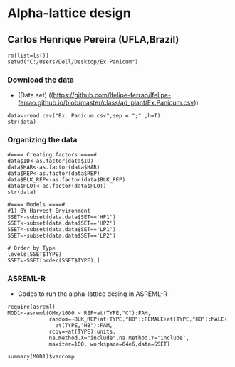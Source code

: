 # Alpha-lattice design

## Carlos Henrique Pereira (UFLA,Brazil)

```
rm(list=ls())
setwd("C:/Users/Dell/Desktop/Ex Panicum")
```

### Download the data

- (Data set) ((https://github.com/lfelipe-ferrao/lfelipe-ferrao.github.io/blob/master/class/ad_plant/Ex.Panicum.csv))

```
data<-read.csv("Ex. Panicum.csv",sep = ";" ,h=T)
str(data)
```

### Organizing the data
```
#==== Creating factors ====#
data$ID<-as.factor(data$ID)
data$HAR<-as.factor(data$HAR)
data$REP<-as.factor(data$REP)
data$BLK_REP<-as.factor(data$BLK_REP)
data$PLOT<-as.factor(data$PLOT)
str(data)

#==== Models ====#
#1) BY Harvest-Environment 
SSET<-subset(data,data$SET=='HP1')
SSET<-subset(data,data$SET=='HP2')
SSET<-subset(data,data$SET=='LP1')
SSET<-subset(data,data$SET=='LP2')

# Order by Type
levels(SSET$TYPE)
SSET<-SSET[order(SSET$TYPE),]
```

### ASREML-R

- Codes to run the alpha-lattice desing in ASREML-R

```
require(asreml)
MOD1<-asreml(GMY/1000 ~ REP+at(TYPE,"C"):FAM,
             random=~BLK_REP+at(TYPE,"HB"):FEMALE+at(TYPE,"HB"):MALE+
               at(TYPE,"HB"):FAM,
             rcov=~at(TYPE):units,
             na.method.X="include",na.method.Y='include',
             maxiter=100, workspace=64e6,data=SSET)

summary(MOD1)$varcomp
```
